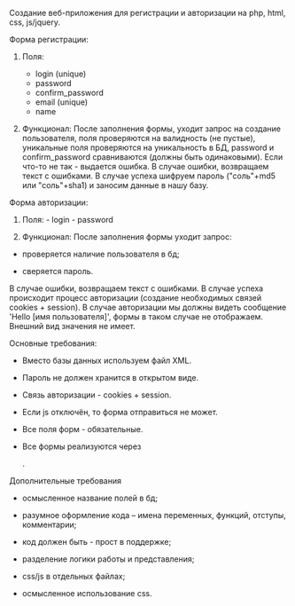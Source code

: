 ﻿Создание веб-приложения для регистрации и авторизации на php, html, css, js/jquery.

Форма регистрации:
  
  
1) Поля:
     - login (unique)
     - password
     - confirm_password
     - email (unique)
     - name

    
2) Функционал:
    После заполнения формы, уходит запрос на создание пользователя, поля проверяются на валидность (не пустые), уникальные поля проверяются на уникальность в БД, password и confirm_password сравниваются (должны быть одинаковыми). Если что-то не так - выдается ошибка.
    В случае ошибки, возвращаем текст с ошибками.
    В случае успеха шифруем пароль ("соль"+md5 или "соль"+sha1) и заносим данные в нашу базу.

Форма авторизации:
    

1) Поля:
        - login
        - password
    
2) Функционал:
    После заполнения формы уходит запрос:
 
- проверяется наличие пользователя в бд;
        
- сверяется пароль.

    
В случае ошибки, возвращаем текст с ошибками.
    В случае успеха происходит процесс авторизации (создание необходимых связей cookies + session). В случае авторизации мы должны видеть сообщение 'Hello [имя пользователя]', формы в таком случае не отображаем.
 Внешний вид значения не имеет. 

Основные требования:
    
- Вместо базы данных используем файл XML.
    
- Пароль не должен хранится в открытом виде.
    
- Связь авторизации  - cookies + session.
        
- Если js отключён, то форма отправиться не может.
    
- Все поля форм - обязательные.
    
- Все формы реализуются через <form>.
 



Дополнительные требования
        
- осмысленное название полей в бд;
    
- разумное оформление кода – имена переменных, функций, отступы, комментарии;
    
- код должен быть - прост в поддержке;
  
- разделение логики работы и представления;
   
- css/js в отдельных файлах;
    
- осмысленное использование css.
